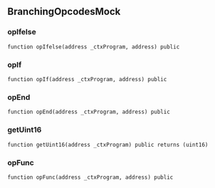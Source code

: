 ## BranchingOpcodesMock

### opIfelse

```solidity
function opIfelse(address _ctxProgram, address) public
```

### opIf

```solidity
function opIf(address _ctxProgram, address) public
```

### opEnd

```solidity
function opEnd(address _ctxProgram, address) public
```

### getUint16

```solidity
function getUint16(address _ctxProgram) public returns (uint16)
```

### opFunc

```solidity
function opFunc(address _ctxProgram, address) public
```


